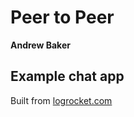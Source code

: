 # Peer to Peer  
**Andrew Baker**  
## Example chat app  
Built from [logrocket.com](https://blog.logrocket.com/how-to-implement-websockets-in-react-native/)
